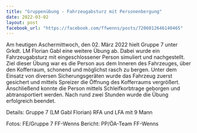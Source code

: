 ```yaml
---
title: "Gruppenübung - Fahrzeugabsturz mit Personenbergung"
date: 2022-03-02
layout: post
facebook_url: "https://facebook.com/ffwenns/posts/7206012646140465"
---
```


Am heutigen Aschermittwoch, den 02. März 2022 hielt Gruppe 7 unter Grkdt. LM Florian Gabl eine weitere Übung ab. Dabei wurde ein Fahrzeugabsturz mit eingeschlossener Person simuliert und nachgestellt. 
Ziel dieser Übung war es die Person aus dem Inneren des Fahrzeuges, über den Kofferraum, schonend und möglichst rasch zu bergen. Unter dem Einsatz von diversen Sicherungsgeräten wurde das Fahrzeug zuerst gesichert und mittels Spreizer die Öffnung des Kofferraums vergrößert. Anschließend konnte die Person mittels Schleifkorbtrage geborgen und abtransportiert werden. 
Nach rund zwei Stunden wurde die Übung erfolgreich beendet. 

 

Details:
Gruppe 7 (LM Gabl Florian)
RFA und LFA mit 9 Mann

Fotos: FE/Gruppe 7 FF-Wenns
Bericht: PP/ÖA-Team FF-Wenns